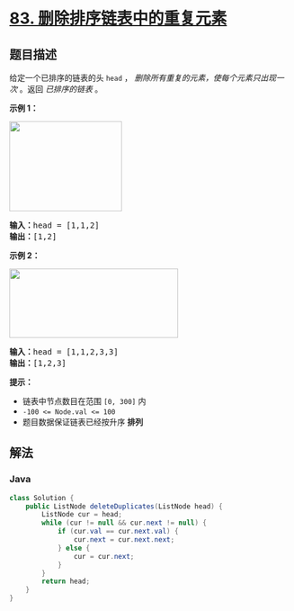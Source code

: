 # [83. 删除排序链表中的重复元素](https://leetcode.cn/problems/remove-duplicates-from-sorted-list)

## 题目描述

<p>给定一个已排序的链表的头<meta charset="UTF-8" />&nbsp;<code>head</code>&nbsp;，&nbsp;<em>删除所有重复的元素，使每个元素只出现一次</em>&nbsp;。返回 <em>已排序的链表</em>&nbsp;。</p>

<p><strong>示例 1：</strong></p>
<img alt="" src="https://gcore.jsdelivr.net/gh/doocs/leetcode@main/solution/0000-0099/0083.Remove%20Duplicates%20from%20Sorted%20List/images/list1.jpg" style="height: 160px; width: 200px;" />
<pre>
<strong>输入：</strong>head = [1,1,2]
<strong>输出：</strong>[1,2]
</pre>

<p><strong>示例 2：</strong></p>
<img alt="" src="https://gcore.jsdelivr.net/gh/doocs/leetcode@main/solution/0000-0099/0083.Remove%20Duplicates%20from%20Sorted%20List/images/list2.jpg" style="height: 123px; width: 300px;" />
<pre>
<strong>输入：</strong>head = [1,1,2,3,3]
<strong>输出：</strong>[1,2,3]
</pre>

<p><strong>提示：</strong></p>

<ul>
	<li>链表中节点数目在范围 <code>[0, 300]</code> 内</li>
	<li><code>-100 &lt;= Node.val &lt;= 100</code></li>
	<li>题目数据保证链表已经按升序 <strong>排列</strong></li>
</ul>

## 解法

### **Java**

```java
class Solution {
    public ListNode deleteDuplicates(ListNode head) {
        ListNode cur = head;
        while (cur != null && cur.next != null) {
            if (cur.val == cur.next.val) {
                cur.next = cur.next.next;
            } else {
                cur = cur.next;
            }
        }
        return head;
    }
}
```
